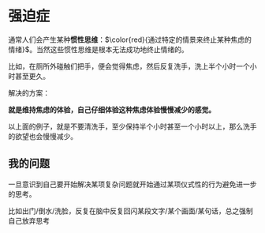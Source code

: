 # 强迫症
通常人们会产生某种**惯性思维**：$\color{red}{通过特定的情景来终止某种焦虑的情绪}$。当然这些惯性思维是根本无法成功地终止情绪的。

比如，在厕所外碰触们把手，便会觉得焦虑，然后反复洗手，洗上半个小时一个小时甚至更久。

解决的方案：

**就是维持焦虑的体验，自己仔细体验这种焦虑体验慢慢减少的感觉。**

以上面的例子，就是不要清洗手，至少保持半个小时甚至一个小时以上，那么洗手的欲望也会慢慢减少。

## 我的问题
一旦意识到自己要开始解决某项复杂问题就开始通过某项仪式性的行为避免进一步的思考。

比如出门/倒水/洗脸，反复在脑中反复回闪某段文字/某个画面/某句话，总之强制自己放弃思考